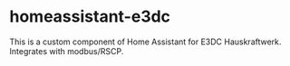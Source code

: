 # homeassistant-e3dc
This is a custom component of Home Assistant for E3DC Hauskraftwerk. Integrates with modbus/RSCP.
